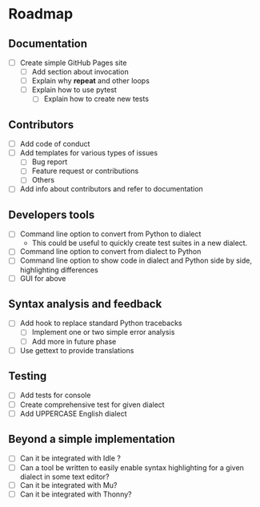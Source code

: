 # Roadmap

## Documentation

- [ ] Create simple GitHub Pages site
  - [ ] Add section about invocation
  - [ ] Explain why **repeat** and other loops
  - [ ] Explain how to use pytest
    - [ ] Explain how to create new tests

## Contributors

- [ ] Add code of conduct
- [ ] Add templates for various types of issues
  - [ ] Bug report
  - [ ] Feature request or contributions
  - [ ] Others
- [ ] Add info about contributors and refer to documentation

## Developers tools

- [ ] Command line option to convert from Python to dialect
  - This could be useful to quickly create test suites in a new dialect.
- [ ] Command line option to convert from dialect to Python
- [ ] Command line option to show code in dialect and Python side by side, highlighting differences
- [ ] GUI for above

## Syntax analysis and feedback

- [ ] Add hook to replace standard Python tracebacks
  - [ ] Implement one or two simple error analysis
  - [ ] Add more in future phase
- [ ] Use gettext to provide translations

## Testing

- [ ] Add tests for console
- [ ] Create comprehensive test for given dialect
- [ ] Add UPPERCASE English dialect

## Beyond a simple implementation

- [ ] Can it be integrated with Idle ?
- [ ] Can a tool be written to easily enable syntax highlighting for a given dialect in some text editor?
- [ ] Can it be integrated with Mu?
- [ ] Can it be integrated with Thonny?